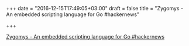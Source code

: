 +++
date = "2016-12-15T17:49:05+03:00"
draft = false
title = "Zygomys - An embedded scripting language for Go  #hackernews"

+++

<p><a href="https://t.co/Yo0aIewfpe">Zygomys - An embedded scripting language for Go  #hackernews</a></p>
